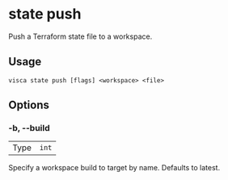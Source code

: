 # state push

Push a Terraform state file to a workspace.

## Usage

```console
visca state push [flags] <workspace> <file>
```

## Options

### -b, --build

|      |                  |
| ---- | ---------------- |
| Type | <code>int</code> |

Specify a workspace build to target by name. Defaults to latest.
